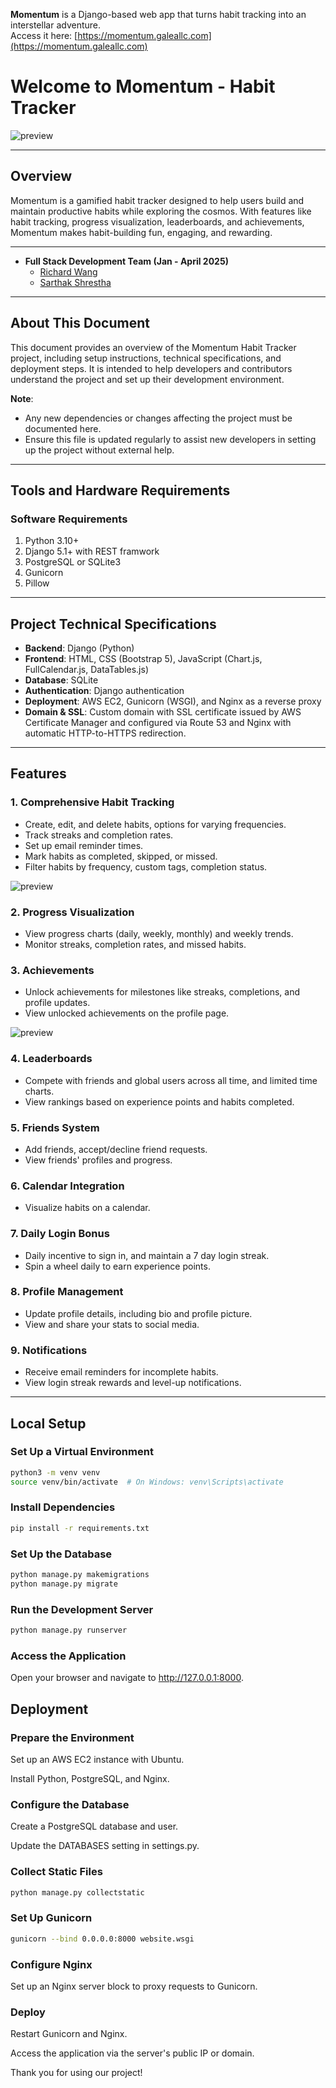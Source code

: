 **Momentum** is a Django-based web app that turns habit tracking into an interstellar adventure.  
Access it here: [https://momentum.galeallc.com](https://momentum.galeallc.com)
 

# Welcome to Momentum - Habit Tracker

![preview](https://github.com/richard-w1/momentum-habit-tracker/blob/main/website/static/images/preview.png)

---

## Overview

Momentum is a gamified habit tracker designed to help users build and maintain productive habits while exploring the cosmos. With features like habit tracking, progress visualization, leaderboards, and achievements, Momentum makes habit-building fun, engaging, and rewarding.

---
- **Full Stack Development Team (Jan - April 2025)** 
  - [Richard Wang](https://momentum.galeallc.com)
  - [Sarthak Shrestha](https://github.com/SarthakStha)

---

## About This Document

This document provides an overview of the Momentum Habit Tracker project, including setup instructions, technical specifications, and deployment steps. It is intended to help developers and contributors understand the project and set up their development environment.

**Note**:  
- Any new dependencies or changes affecting the project must be documented here.  
- Ensure this file is updated regularly to assist new developers in setting up the project without external help.

---

## Tools and Hardware Requirements

### Software Requirements
1. Python 3.10+
2. Django 5.1+ with REST framwork
3. PostgreSQL or SQLite3
4. Gunicorn
5. Pillow

---

## Project Technical Specifications

- **Backend**: Django (Python)  
- **Frontend**: HTML, CSS (Bootstrap 5), JavaScript (Chart.js, FullCalendar.js, DataTables.js)  
- **Database**: SQLite
- **Authentication**: Django authentication   
- **Deployment**: AWS EC2, Gunicorn (WSGI), and Nginx as a reverse proxy
- **Domain & SSL**: Custom domain with SSL certificate issued by AWS Certificate Manager and configured via Route 53 and Nginx with automatic HTTP-to-HTTPS redirection.

---

## Features

### 1. **Comprehensive Habit Tracking**
   - Create, edit, and delete habits, options for varying frequencies.
   - Track streaks and completion rates. 
   - Set up email reminder times.
   - Mark habits as completed, skipped, or missed.
   - Filter habits by frequency, custom tags, completion status.

![preview](https://github.com/richard-w1/momentum-habit-tracker/blob/main/website/static/images/ahabit.png)

### 2. **Progress Visualization**
   - View progress charts (daily, weekly, monthly) and weekly trends.
   - Monitor streaks, completion rates, and missed habits.

### 3. **Achievements**
   - Unlock achievements for milestones like streaks, completions, and profile updates.
   - View unlocked achievements on the profile page.

![preview](https://github.com/richard-w1/momentum-habit-tracker/blob/main/website/static/images/acheivements.png)

### 4. **Leaderboards**
   - Compete with friends and global users across all time, and limited time charts.
   - View rankings based on experience points and habits completed.

### 5. **Friends System**
   - Add friends, accept/decline friend requests.
   - View friends' profiles and progress.

### 6. **Calendar Integration**
   - Visualize habits on a calendar.

### 7. **Daily Login Bonus**
   - Daily incentive to sign in, and maintain a 7 day login streak.
   - Spin a wheel daily to earn experience points.

### 8. **Profile Management**
   - Update profile details, including bio and profile picture.
   - View and share your stats to social media.

### 9. **Notifications**
   - Receive email reminders for incomplete habits.
   - View login streak rewards and level-up notifications.

---


## Local Setup

### Set Up a Virtual Environment
```bash
python3 -m venv venv
source venv/bin/activate  # On Windows: venv\Scripts\activate
```

### Install Dependencies
```bash
pip install -r requirements.txt
```

### Set Up the Database
```bash
python manage.py makemigrations
python manage.py migrate

```
### Run the Development Server
```bash
python manage.py runserver
```

### Access the Application
Open your browser and navigate to http://127.0.0.1:8000.


## Deployment
### Prepare the Environment
Set up an AWS EC2 instance with Ubuntu.

Install Python, PostgreSQL, and Nginx.

### Configure the Database
Create a PostgreSQL database and user.

Update the DATABASES setting in settings.py.

### Collect Static Files
```bash
python manage.py collectstatic
```

### Set Up Gunicorn
```bash
gunicorn --bind 0.0.0.0:8000 website.wsgi
```

### Configure Nginx
Set up an Nginx server block to proxy requests to Gunicorn.

### Deploy
Restart Gunicorn and Nginx.

Access the application via the server's public IP or domain.

Thank you for using our project!
